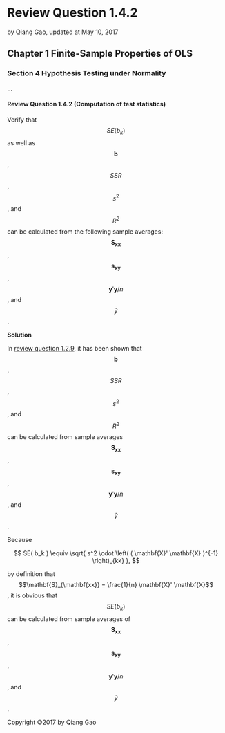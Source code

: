 # Review Question 1.4.2

by Qiang Gao, updated at May 10, 2017

## Chapter 1 Finite-Sample Properties of OLS

### Section 4 Hypothesis Testing under Normality

...

#### Review Question 1.4.2 \(Computation of test statistics\)

Verify that $$SE( b_k )$$ as well as $$\mathbf{b}$$, $$SSR$$, $$s^2$$, and $$R^2$$ can be calculated from the following sample averages: $$\mathbf{S}_{ \mathbf{xx} }$$, $$\mathbf{s}_{ \mathbf{xy} }$$, $$\mathbf{y}' \mathbf{y} / n$$, and $$\bar{y}$$.

**Solution**

In [review question 1.2.9](../section-2-the-algebra-of-least-squares/1.2/1.2.9.md), it has been shown that $$\mathbf{b}$$, $$SSR$$, $$s^2$$, and $$R^2$$ can be calculated from sample averages $$\mathbf{S}_{ \mathbf{xx} }$$, $$\mathbf{s}_{ \mathbf{xy} }$$, $$\mathbf{y}' \mathbf{y} / n$$, and $$\bar{y}$$.

Because

$$
SE( b_k ) \equiv \sqrt{ s^2 \cdot \left( ( \mathbf{X}' \mathbf{X} )^{-1} \right)_{kk} },
$$

by definition that $$\mathbf{S}_{\mathbf{xx}} = \frac{1}{n} \mathbf{X}' \mathbf{X}$$, it is obvious that $$SE( b_k )$$ can be calculated from sample averages of $$\mathbf{S}_{ \mathbf{xx} }$$, $$\mathbf{s}_{ \mathbf{xy} }$$, $$\mathbf{y}' \mathbf{y} / n$$, and $$\bar{y}$$.

Copyright ©2017 by Qiang Gao

